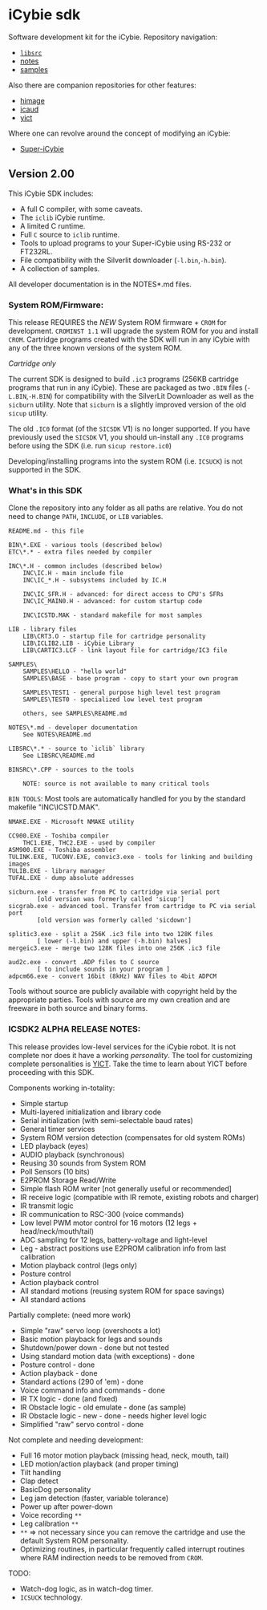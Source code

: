 # iCybie sdk

Software development kit for the iCybie. Repository navigation:

* [`libsrc`](/libsrc/README.md)
* [notes](/notes/README.md)
* [samples](/samples/README.md)

Also there are companion repositories for other features:

* [himage](https://github.com/cartheur-cybie/himage)
* [icaud](https://github.com/cartheur-cybie/icaud)
* [yict](https://github.com/cartheur-cybie/yict)

Where one can revolve around the concept of modifying an iCybie:

* [Super-iCybie](https://github.com/cartheur-cybie/Super-iCybie)

## Version 2.00

This iCybie SDK includes:
* A full C compiler, with some caveats.
* The `iclib` iCybie runtime.
* A limited C runtime.
* Full `C` source to `iclib` runtime.
* Tools to upload programs to your Super-iCybie using RS-232 or FT232RL.
* File compatibility with the Silverlit downloader (`-l.bin`,`-h.bin`).
* A collection of samples.

All developer documentation is in the NOTES\*.md files.

### System ROM/Firmware:

This release REQUIRES the *NEW* System ROM firmware + `CROM` for development. `CROMINST 1.1` will upgrade the system ROM for you and install `CROM`. Cartridge programs created with the SDK will run in any iCybie with any of the three known versions of the system ROM.

_Cartridge only_

The current SDK is designed to build `.ic3` programs (256KB cartridge programs that run in any iCybie). These are packaged as two `.BIN` files (`-L.BIN`,`-H.BIN`) for compatibility with the SilverLit Downloader as well as the `sicburn` utility. Note that `sicburn` is a slightly improved version of the old `sicup` utility.

The old `.IC0` format (of the `SICSDK` V1) is no longer supported. If you have previously used the `SICSDK` V1, you should un-install any `.IC0` programs before using the SDK (i.e. run `sicup restore.ic0`)

Developing/installing programs into the system ROM (i.e. `ICSUCK`) is not supported in the SDK.

### What's in this SDK

Clone the repository into any folder as all paths are relative. You do not need to change `PATH`, `INCLUDE`, or `LIB` variables.

    README.md - this file

    BIN\*.EXE - various tools (described below)
    ETC\*.* - extra files needed by compiler

    INC\*.H - common includes (described below)
        INC\IC.H - main include file
        INC\IC_*.H - subsystems included by IC.H

        INC\IC_SFR.H - advanced: for direct access to CPU's SFRs
        INC\IC_MAIN0.H - advanced: for custom startup code

        INC\ICSTD.MAK - standard makefile for most samples

    LIB - library files
	    LIB\CRT3.O - startup file for cartridge personality
        LIB\ICLIB2.LIB - iCybie Library
        LIB\CARTIC3.LCF - link layout file for cartridge/IC3 file

    SAMPLES\
        SAMPLES\HELLO - "hello world"
        SAMPLES\BASE - base program - copy to start your own program

        SAMPLES\TEST1 - general purpose high level test program
        SAMPLES\TEST0 - specialized low level test program

        others, see SAMPLES\README.md

    NOTES\*.md - developer documentation
        See NOTES\README.md

    LIBSRC\*.* - source to `iclib` library
        See LIBSRC\README.md

    BINSRC\*.CPP - sources to the tools

        NOTE: source is not available to many critical tools
    
`BIN TOOLS`: Most tools are automatically handled for you by the standard makefile "INC\ICSTD.MAK".

    NMAKE.EXE - Microsoft NMAKE utility

    CC900.EXE - Toshiba compiler
	    THC1.EXE, THC2.EXE - used by compiler
    ASM900.EXE - Toshiba assembler
    TULINK.EXE, TUCONV.EXE, convic3.exe - tools for linking and building images
    TULIB.EXE - library manager
    TUFAL.EXE - dump absolute addresses

    sicburn.exe - transfer from PC to cartridge via serial port
            [old version was formerly called 'sicup']
    sicgrab.exe - advanced tool. Transfer from cartridge to PC via serial port
            [old version was formerly called 'sicdown']

    splitic3.exe - split a 256K .ic3 file into two 128K files
            [ lower (-l.bin) and upper (-h.bin) halves]
    mergeic3.exe - merge two 128K files into one 256K .ic3 file

    aud2c.exe - convert .ADP files to C source
            [ to include sounds in your program ]
    adpcm66.exe - convert 16bit (8kHz) WAV files to 4bit ADPCM

Tools without source are publicly available with copyright held by the appropriate parties. Tools with source are my own creation and are freeware in both source and binary forms.

### ICSDK2 ALPHA RELEASE NOTES:

This release provides low-level services for the iCybie robot. It is not complete nor does it have a working _personality_. The tool for customizing complete personalities is [YICT](https://github.com/cartheur-cybie/yict). Take the time to learn about YICT before proceeding with this SDK.

Components working in-totality:

* Simple startup
* Multi-layered initialization and library code
* Serial initialization (with semi-selectable baud rates)
* General timer services
* System ROM version detection (compensates for old system ROMs)
* LED playback (eyes)
* AUDIO playback (synchronous)
* Reusing 30 sounds from System ROM
* Poll Sensors (10 bits)
* E2PROM Storage Read/Write
* Simple flash ROM writer [not generally useful or recommended]
* IR receive logic (compatible with IR remote, existing robots and charger)
* IR transmit logic
* IR communication to RSC-300 (voice commands)
* Low level PWM motor control for 16 motors (12 legs + head/neck/mouth/tail)
* ADC sampling for 12 legs, battery-voltage and light-level
* Leg - abstract positions use E2PROM calibration info from last calibration
* Motion playback control (legs only)
* Posture control
* Action playback control
* All standard motions (reusing system ROM for space savings)
* All standard actions

Partially complete: (need more work)

* Simple "raw" servo loop (overshoots a lot)
* Basic motion playback for legs and sounds
* Shutdown/power down - done but not tested
* Using standard motion data (with exceptions) - done
* Posture control - done
* Action playback - done
* Standard actions (290 of 'em) - done
* Voice command info and commands - done
* IR TX logic - done (and fixed)
* IR Obstacle logic - old emulate - done (as sample)
* IR Obstacle logic - new - done - needs higher level logic
* Simplified "raw" servo control - done

Not complete and needing development:

* Full 16 motor motion playback (missing head, neck, mouth, tail)
* LED motion/action playback (and proper timing)
* Tilt handling
* Clap detect
* BasicDog personality
* Leg jam detection (faster, variable tolerance)
* Power up after power-down
* Voice recording `**`
* Leg calibration `**`
* `**` => not necessary since you can remove the cartridge and use the default System ROM personality.
* Optimizing routines, in particular frequently called interrupt routines where RAM indirection needs to be removed from `CROM`.

TODO:

* Watch-dog logic, as in watch-dog timer.
* `ICSUCK` technology.

